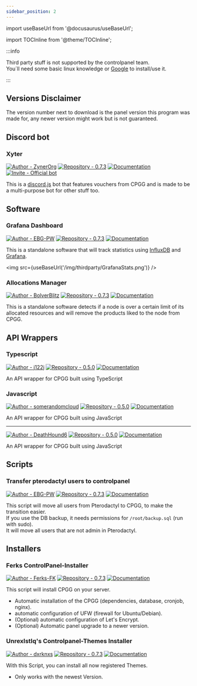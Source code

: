 ```yaml
---
sidebar_position: 2
---
```


import useBaseUrl from '@docusaurus/useBaseUrl';

import TOCInline from '@theme/TOCInline';

:::info

Third party stuff is not supported by the controlpanel team.  
You´ll need some basic linux knowledge or [Google](https://google.com) to install/use it.

:::

<TOCInline toc={toc} />

## Versions Disclaimer
The version number next to download is the panel version this program was made for, any newer version might work but is not guaranteed.  

## Discord bot

### Xyter
[![Author - ZynerOrg](https://img.shields.io/badge/Author-ZynerOrg-red?style=for-the-badge)](https://github.com/ZynerOrg)
[![Repository - 0.7.3](https://img.shields.io/badge/Repository-0.7.3-brightgreen?style=for-the-badge)](https://github.com/ZynerOrg/xyter)
[![Documentation](https://img.shields.io/badge/Documentation-blue?style=for-the-badge)](https://xyter.zyner.org)
[![Invite - Official bot](https://img.shields.io/badge/Invite-Official_bot-important?style=for-the-badge&logo=discord)](https://bot.zyner.org/)

This is a [discord.js](https://discord.js.org/) bot that features vouchers from CPGG and is made to be a multi-purpose bot for other stuff too.

## Software

### Grafana Dashboard
[![Author - EBG-PW](https://img.shields.io/badge/Author-EBG--PW-red?style=for-the-badge)](https://github.com/EBG-PW)
[![Repository - 0.7.3](https://img.shields.io/badge/Repository-0.7.3-brightgreen?style=for-the-badge)](https://github.com/EBG-PW/ControlPanel.gg-Stats-and-Scripts)
[![Documentation](https://img.shields.io/badge/Documentation-blue?style=for-the-badge)](https://github.com/EBG-PW/ControlPanel.gg-Stats-and-Scripts)

This is a standalone software that will track statistics using [InfluxDB](https://www.influxdata.com/) and [Grafana](https://grafana.com/).

<img src={useBaseUrl('/img/thirdparty/GrafanaStats.png')} />

### Allocations Manager
[![Author - BolverBlitz](https://img.shields.io/badge/Author-BolverBlitz-red?style=for-the-badge)](https://github.com/BolverBlitz)
[![Repository - 0.7.3](https://img.shields.io/badge/Repository-0.7.3-brightgreen?style=for-the-badge)](https://github.com/BolverBlitz/ControlpanelAllocationManager)
[![Documentation](https://img.shields.io/badge/Documentation-blue?style=for-the-badge)](https://github.com/BolverBlitz/ControlpanelAllocationManager)

This is a standalone software detects if a node is over a certain limit of its allocated resources and will remove the products liked to the node from CPGG.

## API Wrappers

### Typescript
[![Author - j122j](https://img.shields.io/badge/Author-j122j-red?style=for-the-badge)](https://github.com/j122j)
[![Repository - 0.5.0](https://img.shields.io/badge/Repository-0.5.0-brightgreen?style=for-the-badge)](https://github.com/j122j/controlpanel.gg)
[![Documentation](https://img.shields.io/badge/Documentation-blue?style=for-the-badge)](https://github.com/j122j/controlpanel.gg)

An API wrapper for CPGG built using TypeScript

### Javascript 
[![Author - somerandomcloud](https://img.shields.io/badge/Author-somerandomcloud-red?style=for-the-badge)](https://github.com/somerandomcloud)
[![Repository - 0.5.0](https://img.shields.io/badge/Repository-0.5.0-brightgreen?style=for-the-badge)](https://github.com/somerandomcloud/ControlPanel-Api)
[![Documentation](https://img.shields.io/badge/Documentation-blue?style=for-the-badge)](https://github.com/somerandomcloud/ControlPanel-Api)

An API wrapper for CPGG built using JavaScript

---

[![Author - DeathHound6](https://img.shields.io/badge/Author-DeathHound6-red?style=for-the-badge)](https://github.com/DeathHound6)
[![Repository - 0.5.0](https://img.shields.io/badge/Repository-0.5.0-brightgreen?style=for-the-badge)](https://github.com/DeathHound6/control-panel-api-wrapper)
[![Documentation](https://img.shields.io/badge/Documentation-blue?style=for-the-badge)](https://github.com/DeathHound6/control-panel-api-wrapper)

An API wrapper for CPGG built using JavaScript

## Scripts

### Transfer pterodactyl users to controlpanel
[![Author - EBG-PW](https://img.shields.io/badge/Author-EBG--PW-red?style=for-the-badge)](https://github.com/EBG-PW)
[![Repository - 0.7.3](https://img.shields.io/badge/Repository-0.7.3-brightgreen?style=for-the-badge)](https://github.com/EBG-PW/ControlPanel.gg-Stats-and-Scripts)
[![Documentation](https://img.shields.io/badge/Documentation-blue?style=for-the-badge)](https://github.com/EBG-PW/ControlPanel.gg-Stats-and-Scripts)

This script will move all users from Pterodactyl to CPGG, to make the transition easier.  
If you use the DB backup, it needs permissions for ``/root/backup.sql`` (run with sudo).  
It will move all users that are not admin in Pterodactyl.

## Installers

### Ferks ControlPanel-Installer
[![Author - Ferks-FK](https://img.shields.io/badge/Author-Ferks--FK-red?style=for-the-badge)](https://github.com/Ferks-FK)
[![Repository - 0.7.3](https://img.shields.io/badge/Repository-0.7.3-brightgreen?style=for-the-badge)](https://github.com/Ferks-FK/ControlPanel-Installer)
[![Documentation](https://img.shields.io/badge/Documentation-blue?style=for-the-badge)](https://github.com/Ferks-FK/ControlPanel-Installer)

This script will install CPGG on your server.  
- Automatic installation of the CPGG (dependencies, database, cronjob, nginx).  
- automatic configuration of UFW (firewall for Ubuntu/Debian).  
- (Optional) automatic configuration of Let's Encrypt.  
- (Optional) Automatic panel upgrade to a newer version.
  
### UnrexIstIq's Controlpanel-Themes Installer
[![Author - dxrknxs](https://img.shields.io/badge/Author-dxrknxs-red?style=for-the-badge)](https://github.com/dxrknxs)
[![Repository - 0.7.3](https://img.shields.io/badge/Repository-0.7.3-brightgreen?style=for-the-badge)](https://github.com/dxrknxs/Controlpanel-Themes)
[![Documentation](https://img.shields.io/badge/Documentation-blue?style=for-the-badge)](https://github.com/dxrknxs/Controlpanel-Themes)

With this Script, you can install all now registered Themes.  
- Only works with the newest Version.
